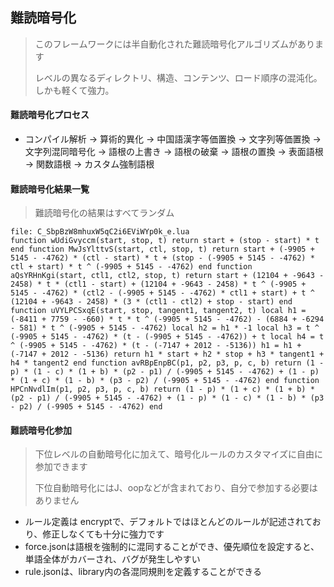 ## 難読暗号化

> このフレームワークには半自動化された難読暗号化アルゴリズムがあります
>
> レベルの異なるディレクトリ、構造、コンテンツ、ロード順序の混沌化。しかも軽くて強力。

#### 難読暗号化プロセス

* コンパイル解析 -> 算術的異化 -> 中国語漢字等価置換 -> 文字列等価置換 -> 文字列混同暗号化 -> 語根の上書き -> 語根の破棄 -> 語根の置換 -> 表面語根 -> 関数語根 -> カスタム強制語根

#### 難読暗号化結果一覧

> 難読暗号化の結果はすべてランダム

```
file: C_SbpBzW8mhuxW5qC2i6EViWYp0k_e.lua
function wUdiGvyccm(start, stop, t) return start + (stop - start) * t end function MwJsYlttvS(start, ctl, stop, t) return start + (-9905 + 5145 - -4762) * (ctl - start) * t + (stop - (-9905 + 5145 - -4762) * ctl + start) * t ^ (-9905 + 5145 - -4762) end function aQsYRHnKgi(start, ctl1, ctl2, stop, t) return start + (12104 + -9643 - 2458) * t * (ctl1 - start) + (12104 + -9643 - 2458) * t ^ (-9905 + 5145 - -4762) * (ctl2 - (-9905 + 5145 - -4762) * ctl1 + start) + t ^ (12104 + -9643 - 2458) * (3 * (ctl1 - ctl2) + stop - start) end function uVYLPCSxqE(start, stop, tangent1, tangent2, t) local h1 = (-8411 + 7759 - -660) * t * t ^ (-9905 + 5145 - -4762) - (6884 + -6294 - 581) * t ^ (-9905 + 5145 - -4762) local h2 = h1 * -1 local h3 = t ^ (-9905 + 5145 - -4762) * (t - (-9905 + 5145 - -4762)) + t local h4 = t ^ (-9905 + 5145 - -4762) * (t - (-7147 + 2012 - -5136)) h1 = h1 + (-7147 + 2012 - -5136) return h1 * start + h2 * stop + h3 * tangent1 + h4 * tangent2 end function avRBpEnpBC(p1, p2, p3, p, c, b) return (1 - p) * (1 - c) * (1 + b) * (p2 - p1) / (-9905 + 5145 - -4762) + (1 - p) * (1 + c) * (1 - b) * (p3 - p2) / (-9905 + 5145 - -4762) end function HPCnNvdlIm(p1, p2, p3, p, c, b) return (1 - p) * (1 + c) * (1 + b) * (p2 - p1) / (-9905 + 5145 - -4762) + (1 - p) * (1 - c) * (1 - b) * (p3 - p2) / (-9905 + 5145 - -4762) end
```

#### 難読暗号化参加

> 下位レベルの自動暗号化に加えて、暗号化ルールのカスタマイズに自由に参加できます
> 
> 下位自動暗号化にはJ、oopなどが含まれており、自分で参加する必要はありません

* ルール定義は encryptで、デフォルトではほとんどのルールが記述されており、修正しなくても十分に強力です
* force.jsonは語根を強制的に混同することができ、優先順位を設定すると、単語全体がカバーされ、バグが発生しやすい
* rule.jsonは、library内の各混同規則を定義することができる
